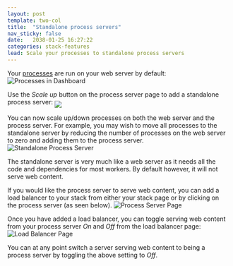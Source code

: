 ```yaml
---
layout: post
template: two-col
title:  "Standalone process servers"
nav_sticky: false
date:   2038-01-25 16:27:22
categories: stack-features
lead: Scale your processes to standalone process servers
---
```


Your [processes](/stack-features/proc-files.html) are run on your web server by default:
![Processes in Dashboard](http://cdn.cloud66.com.s3.amazonaws.com/images/help/processes_page.png)

Use the <i>Scale up</i> button on the process server page to add a standalone process server: <img src="http://cdn.cloud66.com.s3.amazonaws.com/images/help/scale_up_button.png" align="middle">

You can now scale up/down processes on both the web server and the process server. For example, you may wish to move all processes to the standalone server by reducing the number of processes on the web server to zero and adding them to the process server.
![Standalone Process Server](http://cdn.cloud66.com.s3.amazonaws.com/images/help/standalone_process_server.png)

The standalone server is very much like a web server as it needs all the code and dependencies for most workers. By default however, it will not serve web content.

If you would like the process server to serve web content, you can add a load balancer to your stack from either your stack page or by clicking on the process server (as seen below).
![Process Server Page](http://cdn.cloud66.com.s3.amazonaws.com/images/help/process_server_page.png)

Once you have added a load balancer, you can toggle serving web content from your process server <i>On</i> and <i>Off</i> from the load balancer page:
![Load Balancer Page](http://cdn.cloud66.com.s3.amazonaws.com/images/help/load_balancer_page.png)

You can at any point switch a server serving web content to being a process server by toggling the above setting to <i>Off</i>.




